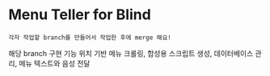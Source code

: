 # Menu Teller for Blind
`각자 작업할 branch를 만들어서 작업한 후에 merge 해요!`

해당 branch 구현 기능
위치 기반 메뉴 크롤링, 합성용 스크립트 생성, 데이터베이스 관리, 메뉴 텍스트와 음성 전달
